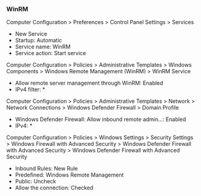 ### WinRM
Computer Configuration > Preferences > Control Panel Settings > Services
* New Service
* Startup: Automatic
* Service name: WinRM
* Service action: Start service

Computer Configuration > Policies > Administrative Templates > Windows Components > Windows Remote Management (WinRM) > WinRM Service
* Allow remote server management through WinRM: Enabled
* IPv4 filter: *

Computer Configuration > Policies > Administrative Templates > Network > Network Connections > Windows Defender Firewall > Domain Profile
* Windows Defender Firewall: Allow inbound remote admin…: Enabled
* IPv4: *

Computer Configuration > Policies > Windows Settings > Security Settings > Windows Firewall with Advanced Security > Windows Defender Firewall with Advanced Security > Windows Defender Firewall with Advanced Security
* Inbound Rules: New Rule
* Predefined:  Windows Remote Management
* Public: Uncheck
* Allow the connection: Checked
